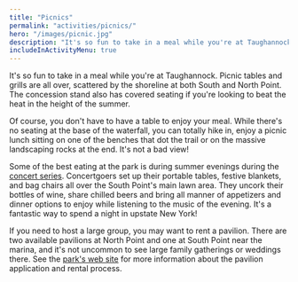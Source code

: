 ```yaml
---
title: "Picnics"
permalink: "activities/picnics/"
hero: "/images/picnic.jpg"
description: "It's so fun to take in a meal while you're at Taughannock. Picnic tables and grills are all over, scattered by the shoreline at both South and North Point. "
includeInActivityMenu: true
---
```


It's so fun to take in a meal while you're at Taughannock. Picnic tables and grills are all over, scattered by the shoreline at both South and North Point. The concession stand also has covered seating if you're looking to beat the heat in the height of the summer.

Of course, you don't have to have a table to enjoy your meal. While there's no seating at the base of the waterfall, you can totally hike in, enjoy a picnic lunch sitting on one of the benches that dot the trail or on the massive landscaping rocks at the end. It's not a bad view!

Some of the best eating at the park is during summer evenings during the [concert series](/activities/taughannock-falls-state-park-summer-concert-series/). Concertgoers set up their portable tables, festive blankets, and bag chairs all over the South Point's main lawn area. They uncork their bottles of wine, share chilled beers and bring all manner of appetizers and dinner options to enjoy while listening to the music of the evening. It's a fantastic way to spend a night in upstate New York!

If you need to host a large group, you may want to rent a pavilion. There are two available pavilions at North Point and one at South Point near the marina, and it's not uncommon to see large family gatherings or weddings there. See the [park's web site](https://parks.ny.gov/parks/62/details.aspx) for more information about the pavilion application and rental process.
